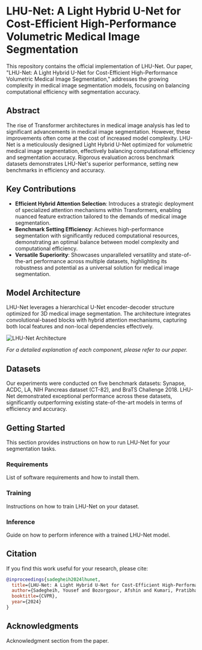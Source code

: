 
# LHU-Net: A Light Hybrid U-Net for Cost-Efficient High-Performance Volumetric Medical Image Segmentation

This repository contains the official implementation of LHU-Net. Our paper, "LHU-Net: A Light Hybrid U-Net for Cost-Efficient High-Performance Volumetric Medical Image Segmentation," addresses the growing complexity in medical image segmentation models, focusing on balancing computational efficiency with segmentation accuracy.

## Abstract

The rise of Transformer architectures in medical image analysis has led to significant advancements in medical image segmentation. However, these improvements often come at the cost of increased model complexity. LHU-Net is a meticulously designed Light Hybrid U-Net optimized for volumetric medical image segmentation, effectively balancing computational efficiency and segmentation accuracy. Rigorous evaluation across benchmark datasets demonstrates LHU-Net's superior performance, setting new benchmarks in efficiency and accuracy.

## Key Contributions

- **Efficient Hybrid Attention Selection**: Introduces a strategic deployment of specialized attention mechanisms within Transformers, enabling nuanced feature extraction tailored to the demands of medical image segmentation.
- **Benchmark Setting Efficiency**: Achieves high-performance segmentation with significantly reduced computational resources, demonstrating an optimal balance between model complexity and computational efficiency.
- **Versatile Superiority**: Showcases unparalleled versatility and state-of-the-art performance across multiple datasets, highlighting its robustness and potential as a universal solution for medical image segmentation.

## Model Architecture

LHU-Net leverages a hierarchical U-Net encoder-decoder structure optimized for 3D medical image segmentation. The architecture integrates convolutional-based blocks with hybrid attention mechanisms, capturing both local features and non-local dependencies effectively.

![LHU-Net Architecture](/path/to/architecture_image.png)

*For a detailed explanation of each component, please refer to our paper.*

## Datasets

Our experiments were conducted on five benchmark datasets: Synapse, ACDC, LA, NIH Pancreas dataset (CT-82), and BraTS Challenge 2018. LHU-Net demonstrated exceptional performance across these datasets, significantly outperforming existing state-of-the-art models in terms of efficiency and accuracy.

## Getting Started

This section provides instructions on how to run LHU-Net for your segmentation tasks.

### Requirements

List of software requirements and how to install them.

### Training

Instructions on how to train LHU-Net on your dataset.

### Inference

Guide on how to perform inference with a trained LHU-Net model.

## Citation

If you find this work useful for your research, please cite:

```bibtex
@inproceedings{sadegheih2024lhunet,
  title={LHU-Net: A Light Hybrid U-Net for Cost-Efficient High-Performance Volumetric Medical Image Segmentation},
  author={Sadegheih, Yousef and Bozorgpour, Afshin and Kumari, Pratibha and Azad, Reza and Merhof, Dorit},
  booktitle={CVPR},
  year={2024}
}
```

## Acknowledgments

Acknowledgment section from the paper.
